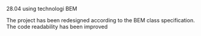 28.04 using technologi BEM

The project has been redesigned according to the BEM class specification.
The code readability has been improved
